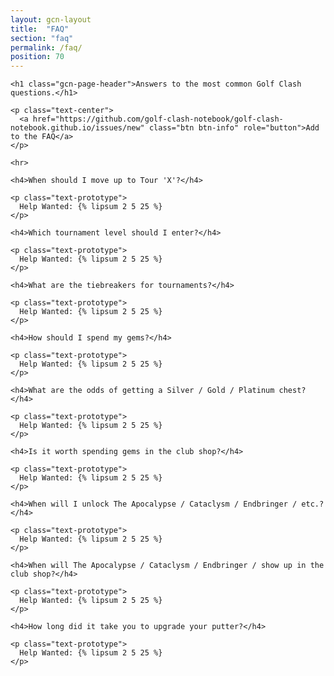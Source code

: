 ```yaml
---
layout: gcn-layout
title:  "FAQ"
section: "faq"
permalink: /faq/
position: 70
---
```


<div class="row">

  <div class="col-lg-8 col-lg-offset-2 col-md-10 col-md-offset-1 col-sm-12">

    <h1 class="gcn-page-header">Answers to the most common Golf Clash questions.</h1>

    <p class="text-center">
      <a href="https://github.com/golf-clash-notebook/golf-clash-notebook.github.io/issues/new" class="btn btn-info" role="button">Add to the FAQ</a>
    </p>

    <hr>

    <h4>When should I move up to Tour 'X'?</h4>

    <p class="text-prototype">
      Help Wanted: {% lipsum 2 5 25 %}
    </p>

    <h4>Which tournament level should I enter?</h4>

    <p class="text-prototype">
      Help Wanted: {% lipsum 2 5 25 %}
    </p>

    <h4>What are the tiebreakers for tournaments?</h4>

    <p class="text-prototype">
      Help Wanted: {% lipsum 2 5 25 %}
    </p>

    <h4>How should I spend my gems?</h4>

    <p class="text-prototype">
      Help Wanted: {% lipsum 2 5 25 %}
    </p>

    <h4>What are the odds of getting a Silver / Gold / Platinum chest?</h4>

    <p class="text-prototype">
      Help Wanted: {% lipsum 2 5 25 %}
    </p>

    <h4>Is it worth spending gems in the club shop?</h4>

    <p class="text-prototype">
      Help Wanted: {% lipsum 2 5 25 %}
    </p>

    <h4>When will I unlock The Apocalypse / Cataclysm / Endbringer / etc.?</h4>

    <p class="text-prototype">
      Help Wanted: {% lipsum 2 5 25 %}
    </p>

    <h4>When will The Apocalypse / Cataclysm / Endbringer / show up in the club shop?</h4>

    <p class="text-prototype">
      Help Wanted: {% lipsum 2 5 25 %}
    </p>

    <h4>How long did it take you to upgrade your putter?</h4>

    <p class="text-prototype">
      Help Wanted: {% lipsum 2 5 25 %}
    </p>

  </div>

</div>
